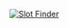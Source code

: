 [![Slot Finder](https://user-images.githubusercontent.com/76874556/216784804-2c1c323e-d3c4-4025-a772-eef1288228de.png)](https://slot-finder.arjunsivaraman.co)
